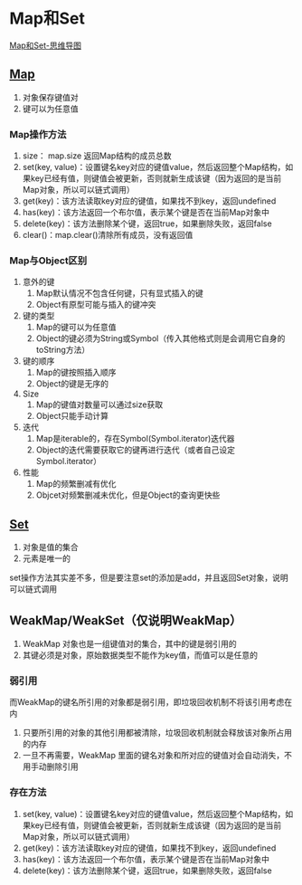 # Map和Set

[Map和Set-思维导图](./mind/04-Map和Set.html)

## [Map](https://developer.mozilla.org/zh-CN/docs/Web/JavaScript/Reference/Global_Objects/Map)

1. 对象保存键值对
2. 键可以为任意值
   

### Map操作方法

1. size： map.size 返回Map结构的成员总数
2. set(key, value)：设置键名key对应的键值value，然后返回整个Map结构，如果key已经有值，则键值会被更新，否则就新生成该键（因为返回的是当前Map对象，所以可以链式调用）
3. get(key)：该方法读取key对应的键值，如果找不到key，返回undefined
4. has(key)：该方法返回一个布尔值，表示某个键是否在当前Map对象中
5. delete(key)：该方法删除某个键，返回true，如果删除失败，返回false
6. clear()：map.clear()清除所有成员，没有返回值

### Map与Object区别

1. 意外的键
   1. Map默认情况不包含任何键，只有显式插入的键
   2. Object有原型可能与插入的键冲突
2. 键的类型
   1. Map的键可以为任意值
   2. Object的键必须为String或Symbol（传入其他格式则是会调用它自身的toString方法）
3. 键的顺序
   1. Map的键按照插入顺序
   2. Object的键是无序的
4. Size
   1. Map的键值对数量可以通过size获取
   2. Object只能手动计算
5. 迭代
   1. Map是iterable的，存在Symbol(Symbol.iterator)迭代器
   2. Object的迭代需要获取它的键再进行迭代（或者自己设定Symbol.iterator）
6. 性能
   1. Map的频繁删减有优化
   2. Objcet对频繁删减未优化，但是Object的查询更快些

## [Set](https://developer.mozilla.org/zh-CN/docs/Web/JavaScript/Reference/Global_Objects/Set)

1. 对象是值的集合
2. 元素是唯一的

set操作方法其实差不多，但是要注意set的添加是add，并且返回Set对象，说明可以链式调用

## WeakMap/WeakSet（仅说明WeakMap）

1. WeakMap 对象也是一组键值对的集合，其中的键是弱引用的
2. 其键必须是对象，原始数据类型不能作为key值，而值可以是任意的

### 弱引用

而WeakMap的键名所引用的对象都是弱引用，即垃圾回收机制不将该引用考虑在内

1. 只要所引用的对象的其他引用都被清除，垃圾回收机制就会释放该对象所占用的内存
2. 一旦不再需要，WeakMap 里面的键名对象和所对应的键值对会自动消失，不用手动删除引用

### 存在方法

1. set(key, value)：设置键名key对应的键值value，然后返回整个Map结构，如果key已经有值，则键值会被更新，否则就新生成该键（因为返回的是当前Map对象，所以可以链式调用）
2. get(key)：该方法读取key对应的键值，如果找不到key，返回undefined
3. has(key)：该方法返回一个布尔值，表示某个键是否在当前Map对象中
4. delete(key)：该方法删除某个键，返回true，如果删除失败，返回false
